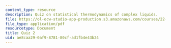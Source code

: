 ```yaml
---
content_type: resource
description: Quiz on statistical thermodynamics of complex liquids.
file: https://ol-ocw-studio-app-production.s3.amazonaws.com/courses/22-52j-statistical-thermodynamics-of-complex-liquids-spring-2004/ae8caa290af9878180cfad1fb4e43b24_52_quiz_2_chen_4.pdf
file_type: application/pdf
resourcetype: Document
title: Quiz 2
uid: ae8caa29-0af9-8781-80cf-ad1fb4e43b24
---
```

